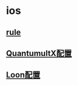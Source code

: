 # ios

##  [rule](https://www.github.com/hualaX/ios/tree/main/rule)
##  [QuantumultX配置](https://www.github.com/hualaX/ios/tree/main/quantumultX_profile.conf)
##  [Loon配置](https://www.github.com/hualaX/ios/tree/main/loon_profile.conf)
